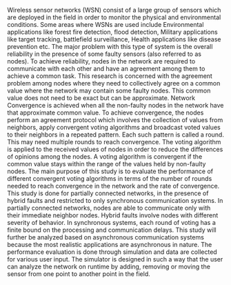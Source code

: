 Wireless sensor networks (WSN) consist of a large group of sensors which are deployed in the field in order to monitor the physical and environmental conditions. Some areas where WSNs are used include Environmental applications like forest fire detection, flood detection, Military applications like target tracking, battlefield surveillance, Health applications like disease prevention etc. The major problem with this type of system is the overall reliability in the presence of some faulty sensors (also referred to as nodes). To achieve reliability, nodes in the network are required to communicate with each other and have an agreement among them to achieve a common task. This research is concerned with the agreement problem among nodes where they need to collectively agree on a common value where the network may contain some faulty nodes. This common value does not need to be exact but can be approximate. Network Convergence is achieved when all the non-faulty nodes in the network have that approximate common value. To achieve convergence, the nodes perform an agreement protocol which involves the collection of values from neighbors, apply convergent voting algorithms and broadcast voted values to their neighbors in a repeated pattern. Each such pattern is called a round. This may need multiple rounds to reach convergence. The voting algorithm is applied to the received values of nodes in order to reduce the differences of opinions among the nodes. A voting algorithm is convergent if the common value stays within the range of the values held by non-faulty nodes. The main purpose of this study is to evaluate the performance of different convergent voting algorithms in terms of the number of rounds needed to reach convergence in the network and the rate of convergence. This study is done for partially connected networks, in the presence of hybrid faults and restricted to only synchronous communication systems. In partially connected networks, nodes are able to communicate only with their immediate neighbor nodes. Hybrid faults involve nodes with different severity of behavior. In synchronous systems, each round of voting has a finite bound on the processing and communication delays. This study will further be analyzed based on asynchronous communication systems because the most realistic applications are asynchronous in nature. The performance evaluation is done through simulation and data are collected for various user input. The simulator is designed in such a way that the user can analyze the network on runtime by adding, removing or moving the sensor from one point to another point in the field.
